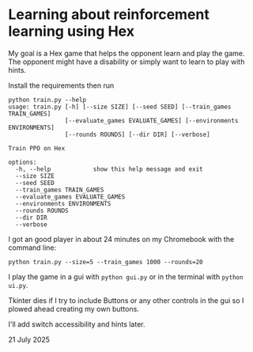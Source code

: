 # Learning about reinforcement learning using Hex

My goal is a Hex game that helps the opponent learn and play the game. The
opponent might have a disability or simply want to learn to play with hints.

Install the requirements then run

```
python train.py --help
usage: train.py [-h] [--size SIZE] [--seed SEED] [--train_games TRAIN_GAMES]
                [--evaluate_games EVALUATE_GAMES] [--environments ENVIRONMENTS]
                [--rounds ROUNDS] [--dir DIR] [--verbose]

Train PPO on Hex

options:
  -h, --help            show this help message and exit
  --size SIZE
  --seed SEED
  --train_games TRAIN_GAMES
  --evaluate_games EVALUATE_GAMES
  --environments ENVIRONMENTS
  --rounds ROUNDS
  --dir DIR
  --verbose
```

I got an good player in about 24 minutes on my Chromebook with the command line:

```
python train.py --size=5 --train_games 1000 --rounds=20
```

I play the game in a gui with `python gui.py` or in the terminal with `python
ui.py`.

Tkinter dies if I try to include Buttons or any other controls in the gui so
I plowed ahead creating my own buttons.

I'll add switch accessibility and hints later.

21 July 2025

